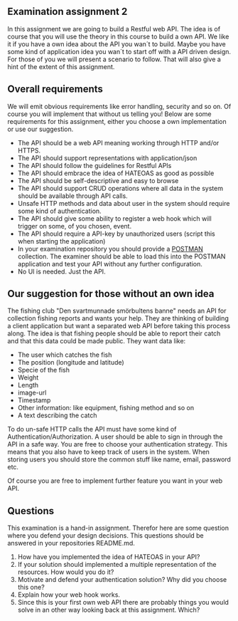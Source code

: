 ## Examination assignment 2
In this assignment we are going to build a Restful web API. The idea is of course that you will use the theory in this course to build a own API. We like it if you have a own idea about the API you wan´t to build. Maybe you have some kind of application idea you wan´t to start off with a API driven design. For those of you we will present a scenario to follow. That will also give a hint of the extent of this assignment.

## Overall requirements

We will emit obvious requirements like error handling, security and so on. Of course you will implement that without us telling you! Below are some requirements for this assignment, either you choose a own implementation or use our suggestion.

* The API should be a web API meaning working through HTTP and/or HTTPS.
* The API should support representations with application/json
* The API should follow the guidelines for Restful APIs
* The API should embrace the idea of HATEOAS as good as possible
* The API should be self-descriptive and easy to browse
* The API should support CRUD operations where all data in the system should be available through API calls.
* Unsafe HTTP methods and data about user in the system should require some kind of authentication.
* The API should give some ability to register a web hook which will trigger on some, of you chosen, event.
* The API should require a API-key by unauthorized users (script this when starting the application)
* In your examination repository you should provide a [POSTMAN](https://chrome.google.com/webstore/detail/postman/fhbjgbiflinjbdggehcddcbncdddomop) collection. The examiner should be able to load this into the POSTMAN application and test your API without any further configuration.
* No UI is needed. Just the API.

## Our suggestion for those without an own idea
The fishing club "Den svartmunnade smörbultens banne" needs an API for collection fishing reports and wants your help. They are thinking of building a client application but want a separated web API before taking this process along. The idea is that fishing people should be able to report their catch and that this data could be made public. They want data like:

* The user which catches the fish
* The position (longitude and latitude)
* Specie of the fish
* Weight
* Length
* image-url
* Timestamp
* Other information: like equipment, fishing method and so on
* A text describing the catch

To do un-safe HTTP calls the API must have some kind of Authentication/Authorization. A user should be able to sign in through the API in a safe way. You are free to choose your authentication strategy. This means that you also have to keep track of users in the system. When storing users you should store the common stuff like name, email, password etc.

Of course you are free to implement further feature you want in your web API.

## Questions
This examination is a hand-in assignment. Therefor here are some question where you defend your design decisions. This questions should be answered in your repositories README.md.

1. How have you implemented the idea of HATEOAS in your API?
2. If your solution should implemented a multiple representation of the resources. How would you do it?
3. Motivate and defend your authentication solution? Why did you choose this one?
4. Explain how your web hook works.
5. Since this is your first own web API there are probably things you would solve in an other way looking back at this assignment. Which?
